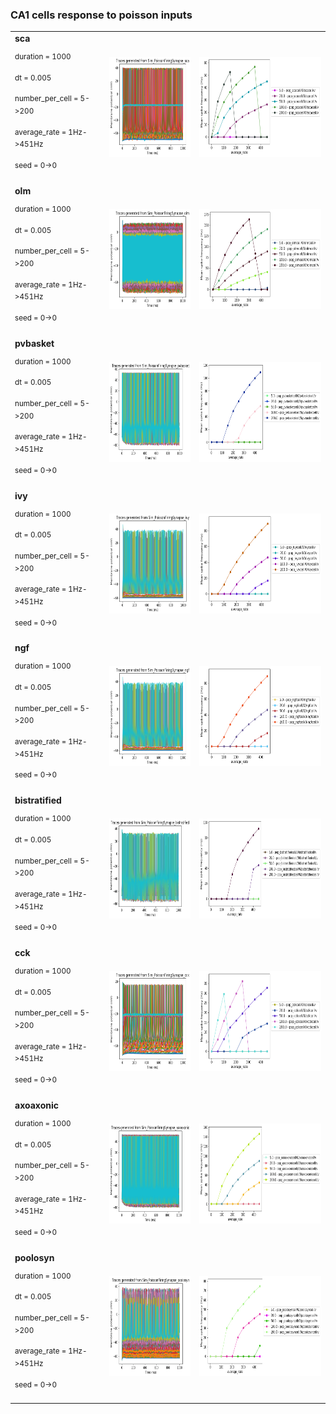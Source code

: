 ### CA1 cells response to poisson inputs 
<table>
<tr>
  <td width="30%"><b>sca</b>
<p><sup>duration = 1000</sup></p>
<p><sup>dt = 0.005</sup></p>
<p><sup>number_per_cell = 5-&gt;200</sup></p>
<p><sup>average_rate = 1Hz-&gt;451Hz</sup></p>
<p><sup>seed = 0-&gt;0</sup></p>
</td>
  <td><a href="pois_traces_sca.png">
    <img alt="?" src="pois_traces_sca.png" height="160"/></a>
  </td>
  <td><a href="pois_traces_average_rate_sca.png">
    <img alt="?" src="pois_traces_average_rate_sca.png" height="160"/></a>
  </td>
<tr>
<tr>
  <td width="30%"><b>olm</b>
<p><sup>duration = 1000</sup></p>
<p><sup>dt = 0.005</sup></p>
<p><sup>number_per_cell = 5-&gt;200</sup></p>
<p><sup>average_rate = 1Hz-&gt;451Hz</sup></p>
<p><sup>seed = 0-&gt;0</sup></p>
</td>
  <td><a href="pois_traces_olm.png">
    <img alt="?" src="pois_traces_olm.png" height="160"/></a>
  </td>
  <td><a href="pois_traces_average_rate_olm.png">
    <img alt="?" src="pois_traces_average_rate_olm.png" height="160"/></a>
  </td>
<tr>
<tr>
  <td width="30%"><b>pvbasket</b>
<p><sup>duration = 1000</sup></p>
<p><sup>dt = 0.005</sup></p>
<p><sup>number_per_cell = 5-&gt;200</sup></p>
<p><sup>average_rate = 1Hz-&gt;451Hz</sup></p>
<p><sup>seed = 0-&gt;0</sup></p>
</td>
  <td><a href="pois_traces_pvbasket.png">
    <img alt="?" src="pois_traces_pvbasket.png" height="160"/></a>
  </td>
  <td><a href="pois_traces_average_rate_pvbasket.png">
    <img alt="?" src="pois_traces_average_rate_pvbasket.png" height="160"/></a>
  </td>
<tr>
<tr>
  <td width="30%"><b>ivy</b>
<p><sup>duration = 1000</sup></p>
<p><sup>dt = 0.005</sup></p>
<p><sup>number_per_cell = 5-&gt;200</sup></p>
<p><sup>average_rate = 1Hz-&gt;451Hz</sup></p>
<p><sup>seed = 0-&gt;0</sup></p>
</td>
  <td><a href="pois_traces_ivy.png">
    <img alt="?" src="pois_traces_ivy.png" height="160"/></a>
  </td>
  <td><a href="pois_traces_average_rate_ivy.png">
    <img alt="?" src="pois_traces_average_rate_ivy.png" height="160"/></a>
  </td>
<tr>
<tr>
  <td width="30%"><b>ngf</b>
<p><sup>duration = 1000</sup></p>
<p><sup>dt = 0.005</sup></p>
<p><sup>number_per_cell = 5-&gt;200</sup></p>
<p><sup>average_rate = 1Hz-&gt;451Hz</sup></p>
<p><sup>seed = 0-&gt;0</sup></p>
</td>
  <td><a href="pois_traces_ngf.png">
    <img alt="?" src="pois_traces_ngf.png" height="160"/></a>
  </td>
  <td><a href="pois_traces_average_rate_ngf.png">
    <img alt="?" src="pois_traces_average_rate_ngf.png" height="160"/></a>
  </td>
<tr>
<tr>
  <td width="30%"><b>bistratified</b>
<p><sup>duration = 1000</sup></p>
<p><sup>dt = 0.005</sup></p>
<p><sup>number_per_cell = 5-&gt;200</sup></p>
<p><sup>average_rate = 1Hz-&gt;451Hz</sup></p>
<p><sup>seed = 0-&gt;0</sup></p>
</td>
  <td><a href="pois_traces_bistratified.png">
    <img alt="?" src="pois_traces_bistratified.png" height="160"/></a>
  </td>
  <td><a href="pois_traces_average_rate_bistratified.png">
    <img alt="?" src="pois_traces_average_rate_bistratified.png" height="160"/></a>
  </td>
<tr>
<tr>
  <td width="30%"><b>cck</b>
<p><sup>duration = 1000</sup></p>
<p><sup>dt = 0.005</sup></p>
<p><sup>number_per_cell = 5-&gt;200</sup></p>
<p><sup>average_rate = 1Hz-&gt;451Hz</sup></p>
<p><sup>seed = 0-&gt;0</sup></p>
</td>
  <td><a href="pois_traces_cck.png">
    <img alt="?" src="pois_traces_cck.png" height="160"/></a>
  </td>
  <td><a href="pois_traces_average_rate_cck.png">
    <img alt="?" src="pois_traces_average_rate_cck.png" height="160"/></a>
  </td>
<tr>
<tr>
  <td width="30%"><b>axoaxonic</b>
<p><sup>duration = 1000</sup></p>
<p><sup>dt = 0.005</sup></p>
<p><sup>number_per_cell = 5-&gt;200</sup></p>
<p><sup>average_rate = 1Hz-&gt;451Hz</sup></p>
<p><sup>seed = 0-&gt;0</sup></p>
</td>
  <td><a href="pois_traces_axoaxonic.png">
    <img alt="?" src="pois_traces_axoaxonic.png" height="160"/></a>
  </td>
  <td><a href="pois_traces_average_rate_axoaxonic.png">
    <img alt="?" src="pois_traces_average_rate_axoaxonic.png" height="160"/></a>
  </td>
<tr>
<tr>
  <td width="30%"><b>poolosyn</b>
<p><sup>duration = 1000</sup></p>
<p><sup>dt = 0.005</sup></p>
<p><sup>number_per_cell = 5-&gt;200</sup></p>
<p><sup>average_rate = 1Hz-&gt;451Hz</sup></p>
<p><sup>seed = 0-&gt;0</sup></p>
</td>
  <td><a href="pois_traces_poolosyn.png">
    <img alt="?" src="pois_traces_poolosyn.png" height="160"/></a>
  </td>
  <td><a href="pois_traces_average_rate_poolosyn.png">
    <img alt="?" src="pois_traces_average_rate_poolosyn.png" height="160"/></a>
  </td>
<tr>
